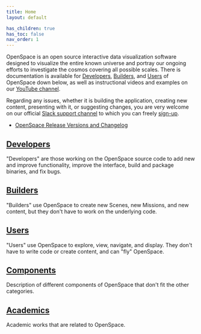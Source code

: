 ```yaml
---
title: Home
layout: default

has_children: true
has_toc: false
nav_order: 1
---
```


OpenSpace is an open source interactive data visualization software designed to visualize the entire known universe and portray our ongoing efforts to investigate the cosmos covering all possible scales.  There is documentation is available for [Developers](docs/developers/index), [Builders](docs/builders/index), and [Users](docs/users/index) of OpenSpace down below, as well as instructional videos and examples on our [YouTube channel](https://www.youtube.com/c/OpenSpaceSoftware).

Regarding any issues, whether it is building the application, creating new content, presenting with it, or suggesting changes, you are very welcome on our official [Slack support channel](https://openspacesupport.slack.com) to which you can freely [sign-up](https://join.slack.com/t/openspacesupport/shared_invite/enQtMjUxNzUyMTQ1ODQxLTRmNDI1YTA4ODkzODUyODE0YjIzODU0NWU1NGY1NWIzZDUzMDgwM2VkYmE1ZGY3MmU2OWI5NzhlN2U3NWU2NTQ).

- [OpenSpace Release Versions and Changelog](docs/general/releases)



## [Developers](docs/developers/index)
"Developers" are those working on the OpenSpace source code to add new and improve functionality, improve the interface, build and package binaries, and fix bugs.

## [Builders](docs/builders/index)
"Builders" use OpenSpace to create new Scenes, new Missions, and new content, but they don't have to work on the underlying code.

## [Users](docs/users/index)
"Users" use OpenSpace to explore, view, navigate, and display.  They don't have to write code or create content, and can "fly" OpenSpace.

## [Components](docs/components/index)
Description of different components of OpenSpace that don't fit the other categories.

## [Academics](docs/academics)
Academic works that are related to OpenSpace.
